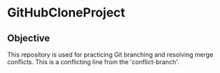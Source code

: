 # GitHubCloneProject

## Objective
This repository is used for practicing Git branching and resolving merge conflicts.
This is a conflicting line from the 'conflict-branch'.

